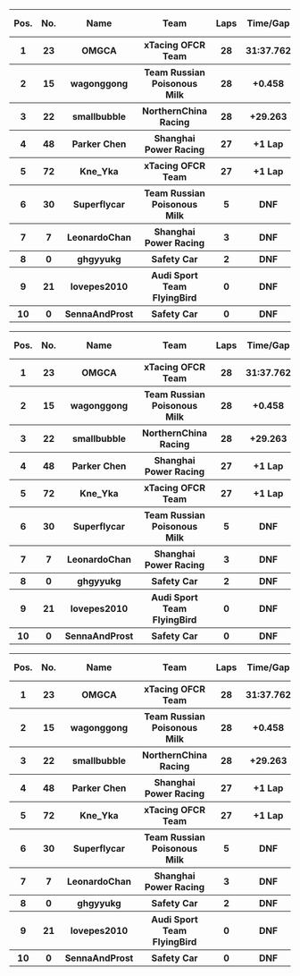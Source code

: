 <table style="width:100%">
	<tr>
		<th>Pos.</th>
		<th>No.</th>
		<th>Name</th>
		<th>Team</th>
		<th>Laps</th>
		<th>Time/Gap</th>
		<th>Personal Best</th>
		<th>Position Diff</th>
	</tr>
	<tr>
		<th>1</th>
		<th>23</th>
		<th>OMGCA</th>
		<th>xTacing OFCR Team</th>
		<th>28</th>
		<th>31:37.762</th>
		<th>1:03.553</th>
		<th>+1</th>
	</tr>
	<tr>
		<th>2</th>
		<th>15</th>
		<th>wagonggong</th>
		<th>Team Russian Poisonous Milk</th>
		<th>28</th>
		<th>+0.458</th>
		<th>1:03.194</th>
		<th>-1</th>
	</tr>
	<tr>
		<th>3</th>
		<th>22</th>
		<th>smallbubble</th>
		<th>NorthernChina Racing</th>
		<th>28</th>
		<th>+29.263</th>
		<th>1:04.013</th>
		<th>+1</th>
	</tr>
	<tr>
		<th>4</th>
		<th>48</th>
		<th>Parker Chen</th>
		<th>Shanghai Power Racing</th>
		<th>27</th>
		<th>+1 Lap</th>
		<th>1:04.848</th>
		<th>+1</th>
	</tr>
	<tr>
		<th>5</th>
		<th>72</th>
		<th>Kne_Yka</th>
		<th>xTacing OFCR Team</th>
		<th>27</th>
		<th>+1 Lap</th>
		<th>1:04.826</th>
		<th>+1</th>
	</tr>
	<tr>
		<th>6</th>
		<th>30</th>
		<th>Superflycar</th>
		<th>Team Russian Poisonous Milk</th>
		<th>5</th>
		<th>DNF</th>
		<th>1:06.619</th>
		<th>+3</th>
	</tr>
	<tr>
		<th>7</th>
		<th>7</th>
		<th>LeonardoChan</th>
		<th>Shanghai Power Racing</th>
		<th>3</th>
		<th>DNF</th>
		<th>1:15.394</th>
		<th>0</th>
	</tr>
	<tr>
		<th>8</th>
		<th>0</th>
		<th>ghgyyukg</th>
		<th>Safety Car</th>
		<th>2</th>
		<th>DNF</th>
		<th>1:43.198</th>
		<th>+2</th>
	</tr>
	<tr>
		<th>9</th>
		<th>21</th>
		<th>lovepes2010</th>
		<th>Audi Sport Team FlyingBird</th>
		<th>0</th>
		<th>DNF</th>
		<th>N/A</th>
		<th>-6</th>
	</tr>
	<tr>
		<th>10</th>
		<th>0</th>
		<th>SennaAndProst</th>
		<th>Safety Car</th>
		<th>0</th>
		<th>DNF</th>
		<th>N/A</th>
		<th>-2</th>
	</tr>
</table><table style="width:100%">
	<tr>
		<th>Pos.</th>
		<th>No.</th>
		<th>Name</th>
		<th>Team</th>
		<th>Laps</th>
		<th>Time/Gap</th>
		<th>Personal Best</th>
		<th>Position Diff</th>
	</tr>
	<tr>
		<th>1</th>
		<th>23</th>
		<th>OMGCA</th>
		<th>xTacing OFCR Team</th>
		<th>28</th>
		<th>31:37.762</th>
		<th>1:03.553</th>
		<th>+1</th>
	</tr>
	<tr>
		<th>2</th>
		<th>15</th>
		<th>wagonggong</th>
		<th>Team Russian Poisonous Milk</th>
		<th>28</th>
		<th>+0.458</th>
		<th>1:03.194</th>
		<th>-1</th>
	</tr>
	<tr>
		<th>3</th>
		<th>22</th>
		<th>smallbubble</th>
		<th>NorthernChina Racing</th>
		<th>28</th>
		<th>+29.263</th>
		<th>1:04.013</th>
		<th>+1</th>
	</tr>
	<tr>
		<th>4</th>
		<th>48</th>
		<th>Parker Chen</th>
		<th>Shanghai Power Racing</th>
		<th>27</th>
		<th>+1 Lap</th>
		<th>1:04.848</th>
		<th>+1</th>
	</tr>
	<tr>
		<th>5</th>
		<th>72</th>
		<th>Kne_Yka</th>
		<th>xTacing OFCR Team</th>
		<th>27</th>
		<th>+1 Lap</th>
		<th>1:04.826</th>
		<th>+1</th>
	</tr>
	<tr>
		<th>6</th>
		<th>30</th>
		<th>Superflycar</th>
		<th>Team Russian Poisonous Milk</th>
		<th>5</th>
		<th>DNF</th>
		<th>1:06.619</th>
		<th>+3</th>
	</tr>
	<tr>
		<th>7</th>
		<th>7</th>
		<th>LeonardoChan</th>
		<th>Shanghai Power Racing</th>
		<th>3</th>
		<th>DNF</th>
		<th>1:15.394</th>
		<th>0</th>
	</tr>
	<tr>
		<th>8</th>
		<th>0</th>
		<th>ghgyyukg</th>
		<th>Safety Car</th>
		<th>2</th>
		<th>DNF</th>
		<th>1:43.198</th>
		<th>+2</th>
	</tr>
	<tr>
		<th>9</th>
		<th>21</th>
		<th>lovepes2010</th>
		<th>Audi Sport Team FlyingBird</th>
		<th>0</th>
		<th>DNF</th>
		<th>N/A</th>
		<th>-6</th>
	</tr>
	<tr>
		<th>10</th>
		<th>0</th>
		<th>SennaAndProst</th>
		<th>Safety Car</th>
		<th>0</th>
		<th>DNF</th>
		<th>N/A</th>
		<th>-2</th>
	</tr>
</table><table style="width:100%">
	<tr>
		<th>Pos.</th>
		<th>No.</th>
		<th>Name</th>
		<th>Team</th>
		<th>Laps</th>
		<th>Time/Gap</th>
		<th>Personal Best</th>
		<th>Position Diff</th>
	</tr>
	<tr>
		<th>1</th>
		<th>23</th>
		<th>OMGCA</th>
		<th>xTacing OFCR Team</th>
		<th>28</th>
		<th>31:37.762</th>
		<th>1:03.553</th>
		<th>+1</th>
	</tr>
	<tr>
		<th>2</th>
		<th>15</th>
		<th>wagonggong</th>
		<th>Team Russian Poisonous Milk</th>
		<th>28</th>
		<th>+0.458</th>
		<th>1:03.194</th>
		<th>-1</th>
	</tr>
	<tr>
		<th>3</th>
		<th>22</th>
		<th>smallbubble</th>
		<th>NorthernChina Racing</th>
		<th>28</th>
		<th>+29.263</th>
		<th>1:04.013</th>
		<th>+1</th>
	</tr>
	<tr>
		<th>4</th>
		<th>48</th>
		<th>Parker Chen</th>
		<th>Shanghai Power Racing</th>
		<th>27</th>
		<th>+1 Lap</th>
		<th>1:04.848</th>
		<th>+1</th>
	</tr>
	<tr>
		<th>5</th>
		<th>72</th>
		<th>Kne_Yka</th>
		<th>xTacing OFCR Team</th>
		<th>27</th>
		<th>+1 Lap</th>
		<th>1:04.826</th>
		<th>+1</th>
	</tr>
	<tr>
		<th>6</th>
		<th>30</th>
		<th>Superflycar</th>
		<th>Team Russian Poisonous Milk</th>
		<th>5</th>
		<th>DNF</th>
		<th>1:06.619</th>
		<th>+3</th>
	</tr>
	<tr>
		<th>7</th>
		<th>7</th>
		<th>LeonardoChan</th>
		<th>Shanghai Power Racing</th>
		<th>3</th>
		<th>DNF</th>
		<th>1:15.394</th>
		<th>0</th>
	</tr>
	<tr>
		<th>8</th>
		<th>0</th>
		<th>ghgyyukg</th>
		<th>Safety Car</th>
		<th>2</th>
		<th>DNF</th>
		<th>1:43.198</th>
		<th>+2</th>
	</tr>
	<tr>
		<th>9</th>
		<th>21</th>
		<th>lovepes2010</th>
		<th>Audi Sport Team FlyingBird</th>
		<th>0</th>
		<th>DNF</th>
		<th>N/A</th>
		<th>-6</th>
	</tr>
	<tr>
		<th>10</th>
		<th>0</th>
		<th>SennaAndProst</th>
		<th>Safety Car</th>
		<th>0</th>
		<th>DNF</th>
		<th>N/A</th>
		<th>-2</th>
	</tr>
</table>